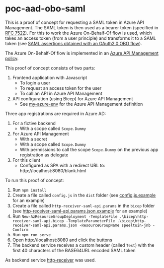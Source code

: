# poc-aad-obo-saml

This is a proof of concept for requesting a SAML token in Azure API Management. The SAML token is then used as a bearer token (specified in [RFC 7522](https://datatracker.ietf.org/doc/rfc7522/)). For this to work the Azure On-Behalf-Of flow is used, which takes an access token (from a user principle) and transforms it to a SAML token (see [SAML assertions obtained with an OAuth2.0 OBO flow](https://learn.microsoft.com/en-us/azure/active-directory/develop/v2-oauth2-on-behalf-of-flow#saml-assertions-obtained-with-an-oauth20-obo-flow)).

The Azure On-Behalf-Of flow is implemented in an [Azure API Management policy](bicep/api-policy.xml).

This proof of concept consists of two parts:
1. Frontend application with Javascript
   - To login a user
   - To request an access token for the user
   - To call an API in Azure API Management
1. API configuration (using Bicep) for Azure API Management
    - See [my-azure-env](https://github.com/ninckblokje/my-azure-env/) for the Azure API Management definition

Three app registrations are required in Azure AD:
1. For a fictive backend
   - With a scope called `Scope.Dummy`
1. For Azure API Management
   - With a secret
   - With a scope called `Scope.Dummy`
   - With permissions to call the scope `Scope.Dummy` on the previous app registration as delegate
1. For this client
   - Configured as SPA with a redirect URL to: http://localhost:8080/blank.html

To run this proof of concept:
1. Run `npm install`
1. Create a file called `config.js` in the `dist` folder (see [config.js.example](dist/config.js.example) for an example)
1. Create a file called `http-receiver-saml-api.params` in the `bicep` folder (see [http-receiver-saml-api.params.json.example](bicep/http-receiver-saml-api.params.json.example) for an example)
1. Run `New-AzResourceGroupDeployment -TemplateFile .\bicep\http-receiver-saml-api.bicep -TemplateParameterFile .\bicep\http-receiver-saml-api.params.json -ResourceGroupName speeltuin-jnb -Confirm`
1. Run `npm run serve`
1. Open http://localhost:8080 and click the buttons
1. The backend service receives a custom header (called `Test`) with the first 40 characters of the BASE64URL encoded SAML token

As backend service [http-receiver](https://github.com/ninckblokje/http-receiver) was used.
